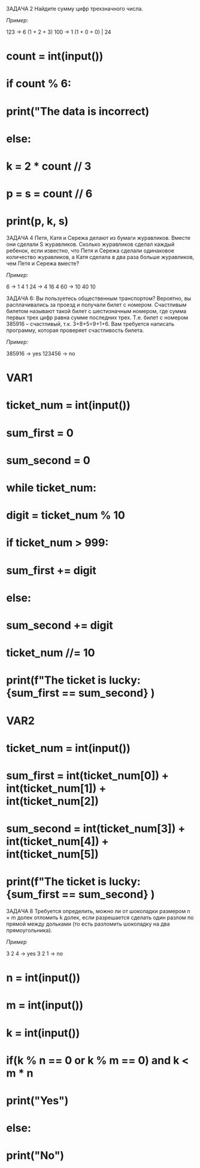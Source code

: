 ЗАДАЧА 2 
Найдите сумму цифр трехзначного числа.

*Пример:*

123 -> 6 (1 + 2 + 3)
100 -> 1 (1 + 0 + 0) |
24

# count = int(input())
# if  count % 6:
#     print("The data is incorrect)
# else:
#     k = 2 * count // 3
#     p = s = count // 6
#     print(p, k, s)

ЗАДАЧА 4 
 Петя, Катя и Сережа делают из бумаги журавликов. Вместе они сделали S журавликов. Сколько журавликов сделал каждый ребенок, если известно, что Петя и Сережа сделали одинаковое количество журавликов, а Катя сделала в два раза больше журавликов, чем Петя и Сережа вместе?

*Пример:*

6 -> 1  4  1
24 -> 4  16  4
    60 -> 10  40  10


ЗАДАЧА 6:
Вы пользуетесь общественным транспортом? Вероятно, вы расплачивались за проезд и получали билет с номером. Счастливым билетом называют такой билет с шестизначным номером, где сумма первых трех цифр равна сумме последних трех. Т.е. билет с номером 385916 – счастливый, т.к. 3+8+5=9+1+6. Вам требуется написать программу, которая проверяет счастливость билета.

*Пример:*

385916 -> yes
123456 -> no
# VAR1
# ticket_num = int(input())
# sum_first = 0
# sum_second = 0
# while ticket_num:
#      digit = ticket_num % 10
#      if ticket_num > 999:
#         sum_first += digit
#      else:
#         sum_second += digit
#      ticket_num //= 10
# print(f"The ticket is lucky: {sum_first == sum_second} ) 


# VAR2
# ticket_num = int(input())
# sum_first = int(ticket_num[0]) + int(ticket_num[1]) + int(ticket_num[2])
# sum_second = int(ticket_num[3]) + int(ticket_num[4]) + int(ticket_num[5])
# print(f"The ticket is lucky: {sum_first == sum_second} )

ЗАДАЧА 8 
Требуется определить, можно ли от шоколадки размером n × m долек отломить k долек, если разрешается сделать один разлом по прямой между дольками (то есть разломить шоколадку на два прямоугольника).

*Пример*

3 2 4 -> yes
3 2 1 -> no

# n = int(input())
# m = int(input())
# k = int(input())
# if(k % n == 0 or k % m == 0) and k < m * n
#   print("Yes")
# else:
#   print("No")